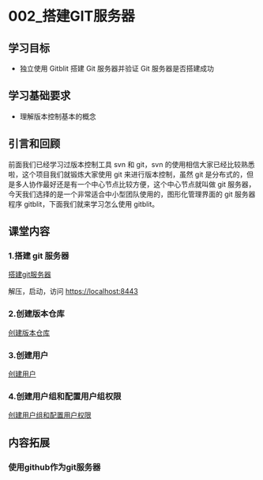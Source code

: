 # 002\_搭建GIT服务器

## 学习目标

* 独立使用 Gitblit 搭建 Git 服务器并验证 Git 服务器是否搭建成功

## 学习基础要求

* 理解版本控制基本的概念

## 引言和回顾

前面我们已经学习过版本控制工具 svn 和 git，svn 的使用相信大家已经比较熟悉啦，这个项目我们就锻炼大家使用 git 来进行版本控制，虽然 git 是分布式的，但是多人协作最好还是有一个中心节点比较方便，这个中心节点就叫做 git 服务器，今天我们选择的是一个非常适合中小型团队使用的，图形化管理界面的 git 服务器程序 gitblit，下面我们就来学习怎么使用 gitblit。

## 课堂内容

### 1.搭建 git 服务器

[搭建git服务器](//002.01_搭建GIT服务器.md)

解压，启动，访问 [https://localhost:8443](https://localhost:8443)

### 2.创建版本仓库

[创建版本仓库](//002.02_创建仓库.md)

### 3.创建用户

[创建用户](//002.03_创建用户.md)

### 4.创建用户组和配置用户组权限

[创建用户组和配置用户权限](//002.04_创建用户组和配置用户组权限.md)


## 内容拓展

### 使用github作为git服务器








